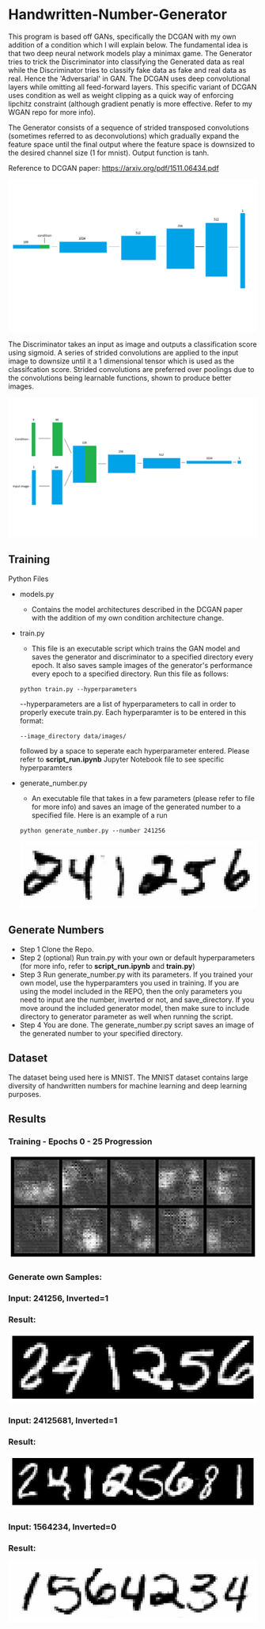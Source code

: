 # Handwritten-Number-Generator
This program is based off GANs, specifically the DCGAN with my own addition of a condition which I will explain below. The fundamental idea is that two deep neural network models play a minimax game. The Generator tries to trick the Discriminator into classifying the Generated data as real while the Discriminator tries to classify fake data as fake and real data as real. Hence the 'Adversarial' in GAN. The DCGAN uses deep convolutional layers while omitting all feed-forward layers. This specific variant of DCGAN uses condition as well as weight clipping as a quick way of enforcing lipchitz constraint (although gradient penatly is more effective. Refer to my WGAN repo for more info).

The Generator consists of a sequence of strided transposed convolutions (sometimes referred to as deconvolutions) which gradually expand the feature space until the final output where the feature space is downsized to the desired channel size (1 for mnist). Output function is tanh.

Reference to DCGAN paper: https://arxiv.org/pdf/1511.06434.pdf

![](data/uploads/CDCGAN_generator.png)

The Discriminator takes an input as image and outputs a classification score using sigmoid. A series of strided convolutions are applied to the input image to downsize until it a 1 dimensional tensor which is used as the classifcation score. Strided convolutions are preferred over poolings due to the convolutions being learnable functions, shown to produce better images.

![](data/uploads/CDCGAN_discriminator.png)

## Training

Python Files
  - models.py
    - Contains the model architectures described in the DCGAN paper with the addition of my own condition architecture change.
  
    
  - train.py
    - This file is an executable script which trains the GAN model and saves the generator and discriminator to a specified directory every epoch. It also saves sample images of the generator's performance every epoch to a specified directory. Run this file as follows:
    ```
    python train.py --hyperparameters
    ```
    --hyperparameters are a list of hyperparameters to call in order to properly execute train.py. Each hyperparamter is to be entered in this format:
    ```
    --image_directory data/images/
    ```
    followed by a space to seperate each hyperparameter entered. Please refer to **script_run.ipynb** Jupyter Notebook file to see specific hyperparamters
    
  - generate_number.py
    - An executable file that takes in a few parameters (please refer to file for more info) and saves an image of the generated number to a specified file.
    Here is an example of a run
    ```
    python generate_number.py --number 241256
    ```
    ![](data/uploads/generated_number2.png)
    
## Generate Numbers
  - Step 1
    Clone the Repo.
  - Step 2 (optional)
    Run train.py with your own or default hyperparameters (for more info, refer to **script_run.ipynb** and **train.py**)
  - Step 3
    Run generate_number.py with its parameters. If you trained your own model, use the hyperparamters you used in training. If you are using the model included in the REPO, then the only parameters you need to input are the number, inverted or not, and save_directory. If you move around the included generator model, then make sure to include directory to generator parameter as well when running the script.
  - Step 4
    You are done. The generate_number.py script saves an image of the generated number to your specified directory.

## Dataset

The dataset being used here is MNIST. The MNIST dataset contains large diversity of handwritten numbers for machine learning and deep learning purposes.

## Results

### Training - Epochs 0 - 25 Progression

![](data/uploads/epoch_0to25_progression.gif)

### Generate own Samples:

### Input: 241256, Inverted=1

### Result:
![](data/uploads/generated_number.png)

### Input: 24125681, Inverted=1

### Result:
![](data/uploads/generated_number1.png)

### Input: 1564234, Inverted=0

### Result:
![](data/uploads/generated_number3.png)
